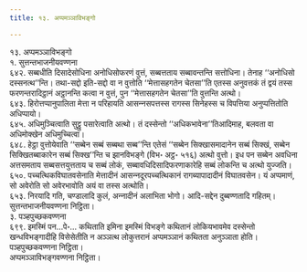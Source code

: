 ```yaml
---
title: १३. अप्पमञ्‍ञाविभङ्गो

---
```

१३. अप्पमञ्‍ञाविभङ्गो  
१. सुत्तन्तभाजनीयवण्णना  
६४२. सब्बधीति दिसादेसोधिना अनोधिसोफरणं वुत्तं, सब्बत्तताय सब्बावन्तन्ति सत्तोधिना। तेनाह ‘‘अनोधिसो दस्सनत्थ’’न्ति। तथा-सद्दो इति-सद्दो वा न वुत्तोति ‘‘मेत्तासहगतेन चेतसा’’ति एतस्स अनुवत्तकं तं द्वयं तस्स फरणन्तरादिट्ठानं अट्ठानन्ति कत्वा न वुत्तं, पुन ‘‘मेत्तासहगतेन चेतसा’’ति वुत्तन्ति अत्थो।  
६४३. हिरोत्तप्पानुपालिता मेत्ता न परिहायति आसन्‍नसपत्तस्स रागस्स सिनेहस्स च विपत्तिया अनुप्पत्तितोति अधिप्पायो।  
६४५. अधिमुञ्‍चित्वाति सुट्ठु पसारेत्वाति अत्थो। तं दस्सेन्तो ‘‘अधिकभावेना’’तिआदिमाह, बलवता वा अधिमोक्खेन अधिमुच्‍चित्वा।  
६४८. हेट्ठा वुत्तोयेवाति ‘‘सब्बेन सब्बं सब्बथा सब्ब’’न्ति एतेसं ‘‘सब्बेन सिक्खासमादानेन सब्बं सिक्खं, सब्बेन सिक्खितब्बाकारेन सब्बं सिक्ख’’न्ति च झानविभङ्गे (विभ॰ अट्ठ॰ ५१६) अत्थो वुत्तो। इध पन सब्बेन अवधिना अत्तसमताय सब्बसत्तयुत्तताय च सब्बं लोकं, सब्बावधिदिसादिफरणाकारेहि सब्बं लोकन्ति च अत्थो युज्‍जति।  
६५०. पच्‍चत्थिकविघातवसेनाति मेत्तादीनं आसन्‍नदूरपच्‍चत्थिकानं रागब्यापादादीनं विघातवसेन। यं अप्पमाणं, सो अवेरोति सो अवेरभावोति अयं वा तस्स अत्थोति।  
६५३. निरयादि गति, चण्डालादि कुलं, अन्‍नादीनं अलाभिता भोगो। आदि-सद्देन दुब्बण्णतादि गहितम्।  
सुत्तन्तभाजनीयवण्णना निट्ठिता।  
३. पञ्हपुच्छकवण्णना  
६९९. इमस्मिं पन…पे॰… कथिताति इमिना इमस्मिं विभङ्गे कथितानं लोकियभावमेव दस्सेन्तो खन्धविभङ्गादीहि विसेसेतीति न अञ्‍ञत्थ लोकुत्तरानं अप्पमञ्‍ञानं कथितता अनुञ्‍ञाता होति।  
पञ्हपुच्छकवण्णना निट्ठिता।  
अप्पमञ्‍ञाविभङ्गवण्णना निट्ठिता।  